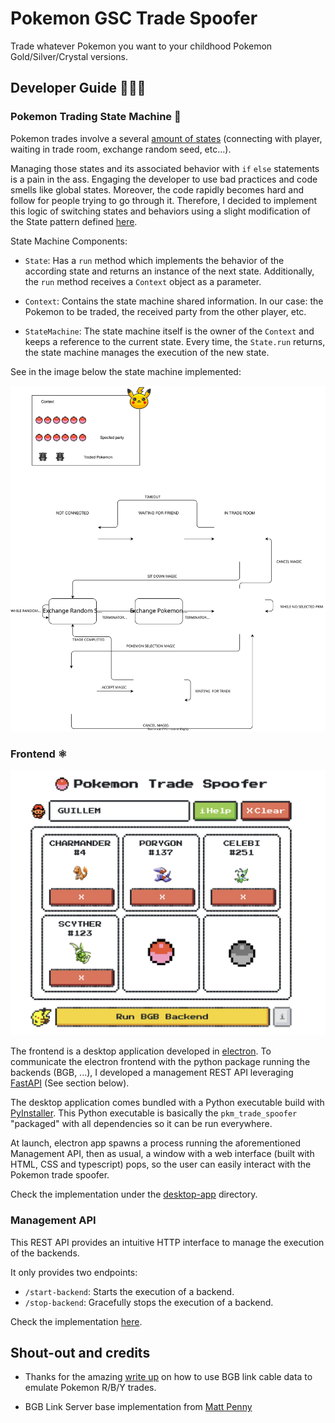 # Pokemon GSC Trade Spoofer

Trade whatever Pokemon you want to your childhood Pokemon Gold/Silver/Crystal versions.

## Developer Guide 👨🏻‍💻

### Pokemon Trading State Machine 🎰

Pokemon trades involve a several [amount of states](https://blog.gbplay.io/2021/05/11/Emulating-a-Pokemon-Trade-with-Generated-Link-Cable-Data.html)
(connecting with player, waiting in trade room, exchange random seed, etc...).

Managing those states and its associated behavior with `if` `else` statements is a pain in the ass.
Engaging the developer to use bad practices and code smells like global states.
Moreover, the code rapidly becomes hard and follow for people trying to go through it.
Therefore, I decided to implement this logic of switching states and behaviors using a
slight modification of the State pattern defined [here](https://python-3-patterns-idioms-test.readthedocs.io/en/latest/StateMachine.html).

State Machine Components:

- `State`: Has a `run` method which implements the behavior of the according state and
  returns an instance of the next state. Additionally, the `run` method receives a `Context`
  object as a parameter.

- `Context`: Contains the state machine shared information. In our case: the Pokemon to be traded,
  the received party from the other player, etc.

- `StateMachine`: The state machine itself is the owner of the `Context` and keeps a reference
  to the current state. Every time, the `State.run` returns, the state machine manages the
  execution of the new state.

See in the image below the state machine implemented:

![](img/state-machine.drawio.svg)

### Frontend ⚛

![Desktop App Screenshot](/img/desktop-app.png)

The frontend is a desktop application developed in [electron](https://www.electronjs.org/es/).
To communicate the electron frontend with the python package running the backends (BGB, ...), I developed a
management REST API leveraging [FastAPI](https://fastapi.tiangolo.com/) (See section below).

The desktop application comes bundled with a Python executable build with
[PyInstaller](https://pyinstaller.org/en/stable/). This Python executable is basically
the `pkm_trade_spoofer` "packaged" with all dependencies so it can be run everywhere.

At launch, electron app spawns a process running the aforementioned Management
API, then as usual, a window with a web interface (built with HTML, CSS and typescript)
pops, so the user can easily interact with the Pokemon trade spoofer.

Check the implementation under the [desktop-app](desktop-app) directory.

### Management API

This REST API provides an intuitive HTTP interface to manage the execution of the backends.

It only provides two endpoints:

- `/start-backend`: Starts the execution of a backend.
- `/stop-backend`: Gracefully stops the execution of a backend.

Check the implementation [here](pkm_trade_spoofer/api.py).

## Shout-out and credits

- Thanks for the amazing [write up](https://blog.gbplay.io/2021/05/11/Emulating-a-Pokemon-Trade-with-Generated-Link-Cable-Data.html)
  on how to use BGB link cable data to emulate Pokemon R/B/Y trades.

- BGB Link Server base implementation from [Matt Penny](https://github.com/mwpenny)
